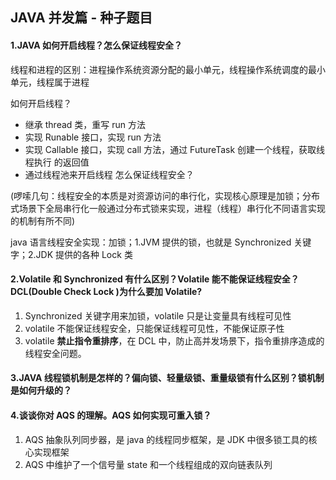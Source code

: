 ## JAVA 并发篇 - 种子题目

#### 1.JAVA 如何开启线程？怎么保证线程安全？

线程和进程的区别：进程操作系统资源分配的最小单元，线程操作系统调度的最小单元，线程属于进程

如何开启线程？

- 继承 thread 类，重写 run 方法
- 实现 Runable 接口，实现 run 方法
- 实现 Callable 接口，实现 call 方法，通过 FutureTask 创建一个线程，获取线程执行 的返回值
- 通过线程池来开启线程
  怎么保证线程安全？

(啰嗦几句：线程安全的本质是对资源访问的串行化，实现核心原理是加锁；分布式场景下全局串行化一般通过分布式锁来实现，进程（线程）串行化不同语言实现的机制有所不同)

java 语言线程安全实现：加锁；1.JVM 提供的锁，也就是 Synchronized 关键字；2.JDK 提供的各种 Lock 类

#### 2.Volatile 和 Synchronized 有什么区别？Volatile 能不能保证线程安全？DCL(Double Check Lock )为什么要加 Volatile?

1. Synchronized 关键字用来加锁，volatile 只是让变量具有线程可见性
2. volatile 不能保证线程安全，只能保证线程可见性，不能保证原子性
3. volatile **禁止指令重排序**，在 DCL 中，防止高并发场景下，指令重排序造成的线程安全问题。

#### 3.JAVA 线程锁机制是怎样的？偏向锁、轻量级锁、重量级锁有什么区别？锁机制是如何升级的？

#### 4.谈谈你对 AQS 的理解。AQS 如何实现可重入锁？

1. AQS 抽象队列同步器，是 java 的线程同步框架，是 JDK 中很多锁工具的核心实现框架
2. AQS 中维护了一个信号量 state 和一个线程组成的双向链表队列
